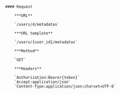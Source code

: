     #### Request

        ***URL**

        `/users/4/metadatas`

        ***URL template**

        `/users/{user_id}/metadatas`

        ***Method**

        `GET`

        ***Headers**

        `Authorization:Bearer{token}`
        `Accept:application/json`
        `Content-Type:application/json;charset=UTF-8`
